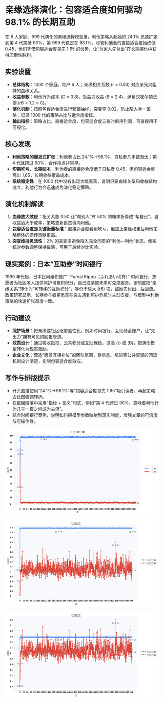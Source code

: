 # 亲缘选择演化：包容适合度如何驱动 98.1% 的长期互助

在 6 人家庭、999 代演化的亲缘选择模型里，利他策略从起始的 24.1% 迅速扩张到第 4 代突破 90%，第 999 代稳定在 98.1%。尽管利他者的直接适合度始终低 0.45，他们凭借包容适合度领先 1.65 的优势，让“为家人先付出”在长期演化中获得压倒性胜利。

## 实验设置
- **总体结构**：1000 个家庭，每户 6 人；亲缘相关系数 \(r = 0.50\) 对应亲兄弟姐妹的血缘关系。
- **收益参数**：利他行为成本 \(C = 0.8\)，受益方收益 \(B = 2.4\)，满足汉密尔顿法则 \(rB = 1.2 > C\)。
- **演化机制**：按照包容适合度进行繁殖抽样，突变率 0.02，防止陷入单一策略；记录 1000 代的策略占比与适合度指标。
- **输出指标**：策略占比、直接适合度、包容适合度三张时间序列图，可直接用于可视化。

## 核心发现
- **利他策略的爆发式扩张**：利他者占比 24.1%→98.1%，自私者几乎被淘汰；第 4 代就跨过 90%，合作拐点非常早。
- **短期吃亏、长期回本**：利他者的直接适合度低于自私者 0.45，但包容适合度高出 1.65，长期收益覆盖成本。
- **系统稳定性**：在 1000 代中没有出现大幅震荡，说明只要血缘关系和收益结构成立，利他行为会迅速成为演化稳定策略。

## 演化机制解读
1. **血缘放大效应**：相关系数 0.50 让“帮别人”有 50% 的概率折算成“帮自己”。当收益远大于成本，策略更新自然偏向利他。
2. **包容适合度是关键衡量标准**：直接适合度看似吃亏，但加上亲缘权重后利他策略整体的遗传贡献更高。
3. **突变维持灵活性**：2% 的突变率避免陷入完全同质的“利他—利他”状态，使系统对参数调整保持敏感，可用于后续对比实验。

## 现实案例：日本“互助券”时间银行
1990 年代起，日本民间组织推广 “Fureai Kippu（ふれあい切符）” 时间银行，志愿者为社区老人提供照护可累积积分，自己或亲属未来可兑换服务。该制度把“亲缘关系”转化为“可转移的互助积分”，等价于放大 \(rB\) 项，鼓励先付出、后回流。政策研究显示，长期参与者更愿意在亲友遇到照护危机时主动支援，与模型中利他策略的快速扩张高度一致。

## 行动建议
- **照护场景**：把亲缘或社区纽带显性化，例如时间银行、互助储蓄账户，让“先出力”拥有可见的回报管道。
- **政策设计**：通过税收抵扣、公共积分或互助保险，提高 \(r\) 或 \(B\)，把演化模型转化为现实激励。
- **企业文化**：营造“愿意互相补位”的团队氛围，将信息、培训等公共资源的回流机制设计清楚，复制包容适合度效应。

## 写作与排版提示
- 开头直接使用“24.1%→98.1%”与“包容适合度领先 1.65”吸引读者，再配策略占比图强调转折。
- 在数据段落中采用“指标 + 含义”句式，例如“第 4 代跨过 90%，意味着利他行为几乎一夜之间成为主流”。
- 结合时间银行案例，说明如何把模型参数映射到现实制度，增强文章的可信度与可操作性。

![利他者与自私者占比变化](assets/kin-selection/strategy-share.png)

![包容适合度对比](assets/kin-selection/inclusive-fitness.png)

![直接适合度对比](assets/kin-selection/direct-fitness.png)
